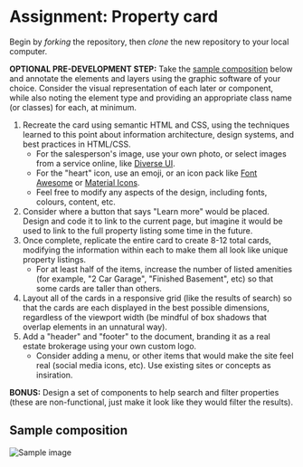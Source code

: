 # Assignment: Property card

Begin by *forking* the repository, then *clone* the new repository to your local computer.

**OPTIONAL PRE-DEVELOPMENT STEP:** Take the [sample composition](./sample.png) below and annotate the elements and layers using the graphic software of your choice. Consider the visual representation of each later or component, while also noting the element type and providing an appropriate class name (or classes) for each, at minimum.

1. Recreate the card using semantic HTML and CSS, using the techniques learned to this point about information architecture, design systems, and best practices in HTML/CSS.
    - For the salesperson's image, use your own photo, or select images from a service online, like [Diverse UI](https://diverseui.com/).
    - For the "heart" icon, use an emoji, or an icon pack like [Font Awesome](https://fontawesome.com/) or [Material Icons](https://fonts.google.com/icons).
    - Feel free to modify any aspects of the design, including fonts, colours, content, etc.
2. Consider where a button that says "Learn more" would be placed. Design and code it to link to the current page, but imagine it would be used to link to the full property listing some time in the future.
3. Once complete, replicate the entire card to create 8-12 total cards, modifying the information within each to make them all look like unique property listings. 
    - For at least half of the items, increase the number of listed amenities (for example, "2 Car Garage", "Finished Basement", etc) so that some cards are taller than others.
4. Layout all of the cards in a responsive grid (like the results of search) so that the cards are each displayed in the best possible dimensions, regardless of the viewport width (be mindful of box shadows that overlap elements in an unnatural way).
5. Add a "header" and "footer" to the document, branding it as a real estate brokerage using your own custom logo.
    - Consider adding a menu, or other items that would make the site feel real (social media icons, etc). Use existing sites or concepts as insiration.

**BONUS:** Design a set of components to help search and filter properties (these are non-functional, just make it look like they would filter the results).

## Sample composition
![Sample image](./sample.png)
